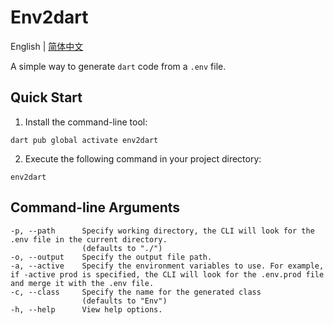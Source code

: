 # Env2dart

English | [简体中文](README-ZH.md)

A simple way to generate `dart` code from a `.env` file.

## Quick Start

1. Install the command-line tool:

```shell
dart pub global activate env2dart
```

2. Execute the following command in your project directory:

```shell
env2dart
```

## Command-line Arguments

```text
-p, --path      Specify working directory, the CLI will look for the .env file in the current directory.
                (defaults to "./")
-o, --output    Specify the output file path.
-a, --active    Specify the environment variables to use. For example, if -active prod is specified, the CLI will look for the .env.prod file and merge it with the .env file.
-c, --class     Specify the name for the generated class
                (defaults to "Env")
-h, --help      View help options.
```
